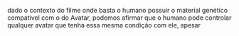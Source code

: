 
dado o contexto do filme onde basta o humano possuir o material genético compativel com o do Avatar, podemos afirmar que o humano pode controlar qualquer avatar que tenha essa mesma condição com ele, apesar 